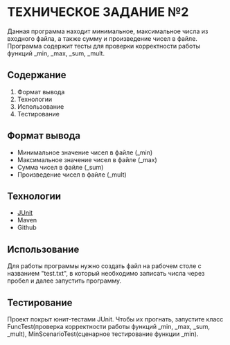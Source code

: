 # ТЕХНИЧЕСКОЕ ЗАДАНИЕ №2
Данная программа находит минимальное, максимальное числа из входного файла, а также сумму и произведение чисел в файле. Программа содержит тесты для проверки корректности работы функций _min, _max, _sum, _mult.
## Содержание
1. Формат вывода
2. Технологии
3. Использование
4. Тестирование
## Формат вывода
* Минимальное значение чисел в файле (_min)
* Максимальное значение чисел в файле (_max)
* Сумма чисел в файле (_sum)
* Произведение чисел в файле (_mult)
## Технологии
* [JUnit](https://junit.org/junit5/)
* Maven
* Github
## Использование
Для работы программы нужно создать файл на рабочем столе с названием "test.txt", в который необходимо записать числа через пробел и далее запустить программу.
## Тестирование
Проект покрыт юнит-тестами JUnit. Чтобы их прогнать, запустите класс FuncTest(проверка корректности работы функций _min, _max, _sum, _mult), MinScenarioTest(сценарное тестирование функции _min).



